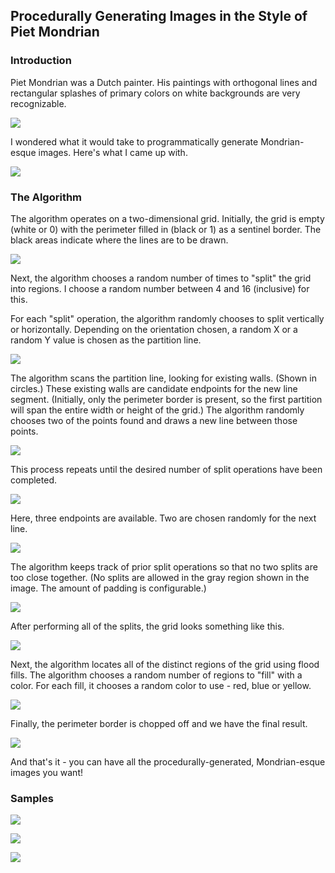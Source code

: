 ## Procedurally Generating Images in the Style of Piet Mondrian

### Introduction

Piet Mondrian was a Dutch painter. His paintings with orthogonal lines and rectangular splashes of primary colors on white backgrounds are very recognizable.

![](http://media.tumblr.com/tumblr_ltovf9ndAy1qlmzfv.jpg)

I wondered what it would take to programmatically generate Mondrian-esque images. Here's what I came up with.

![](http://media.tumblr.com/tumblr_ltovfuaXsx1qlmzfv.png)

### The Algorithm

The algorithm operates on a two-dimensional grid. Initially, the grid is empty (white or 0) with the perimeter filled in (black or 1) as a sentinel border. The black areas indicate where the lines are to be drawn.

![](http://media.tumblr.com/tumblr_ltovg6qqF51qlmzfv.png)

Next, the algorithm chooses a random number of times to "split" the grid into regions. I choose a random number between 4 and 16 (inclusive) for this.

For each "split" operation, the algorithm randomly chooses to split vertically or horizontally. Depending on the orientation chosen, a random X or a random Y value is chosen as the partition line.

![](http://media.tumblr.com/tumblr_ltovh7xLpb1qlmzfv.png)

The algorithm scans the partition line, looking for existing walls. (Shown in circles.) These existing walls are candidate endpoints for the new line segment. (Initially, only the perimeter border is present, so the first partition will span the entire width or height of the grid.) The algorithm randomly chooses two of the points found and draws a new line between those points.

![](http://media.tumblr.com/tumblr_ltovi15Mrj1qlmzfv.png)

This process repeats until the desired number of split operations have been completed.

![](http://media.tumblr.com/tumblr_ltovivJlr21qlmzfv.png)

Here, three endpoints are available. Two are chosen randomly for the next line.

![](http://media.tumblr.com/tumblr_ltovjtFuIB1qlmzfv.png)

The algorithm keeps track of prior split operations so that no two splits are too close together. (No splits are allowed in the gray region shown in the image. The amount of padding is configurable.)

![](http://media.tumblr.com/tumblr_ltovjzGtUl1qlmzfv.png)

After performing all of the splits, the grid looks something like this.

![](http://media.tumblr.com/tumblr_ltovld6MY71qlmzfv.png)

Next, the algorithm locates all of the distinct regions of the grid using flood fills. The algorithm chooses a random number of regions to "fill" with a color. For each fill, it chooses a random color to use - red, blue or yellow.

![](http://media.tumblr.com/tumblr_ltovlj1Z321qlmzfv.png)

Finally, the perimeter border is chopped off and we have the final result.

![](http://media.tumblr.com/tumblr_ltovmb8xlj1qlmzfv.png)

And that's it - you can have all the procedurally-generated, Mondrian-esque images you want!

### Samples

![](http://media.tumblr.com/tumblr_ltovpxFvz21qlmzfv.png)

![](http://media.tumblr.com/tumblr_ltovq9TfbD1qlmzfv.png)

![](http://media.tumblr.com/tumblr_ltovrasz0N1qlmzfv.png)
